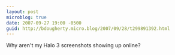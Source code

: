 ```yaml
---
layout: post
microblog: true
date: 2007-09-27 19:00 -0500
guid: http://bdougherty.micro.blog/2007/09/28/t299891392.html
---
```

Why aren't my Halo 3 screenshots showing up online?
